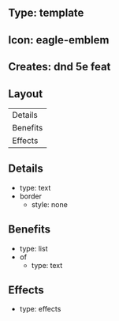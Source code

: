 ## Type: template

## Icon: eagle-emblem

## Creates: dnd 5e feat

## Layout

|          |
| -------- |
| Details  |
| Benefits |
| Effects  |


## Details
- type: text
- border
	- style: none

## Benefits
- type: list
- of
	- type: text

## Effects
- type: effects